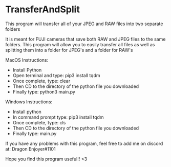 # TransferAndSplit
This program will transfer all of your JPEG and RAW files into two separate folders 

It is meant for FUJI cameras that save both RAW and JPEG files to the same folders. This program will allow you to easily transfer all files as well as splitting them into a folder for JPEG's and a folder for RAW's

MacOS Instructions: 
- Install Python
- Open terminal and type: pip3 install tqdm
- Once complete, type: clear
- Then CD to the directory of the python file you downloaded
- Finally type: python3 main.py

Windows Instructions: 
- Install python
- In command prompt type: pip3 install tqdm
- Once complete, type: cls
- Then CD to the directory of the python file you downloaded
- Finally type: main.py 

If you have any problems with this program, feel free to add me on discord at: Dragon Enjoyer#1101

Hope you find this program useful!! <3 
